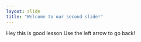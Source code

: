 ```yaml
---
layout: slide
title: "Welcome to our second slide!"
---
```

Hey this is good lesson
Use the left arrow to go back!
